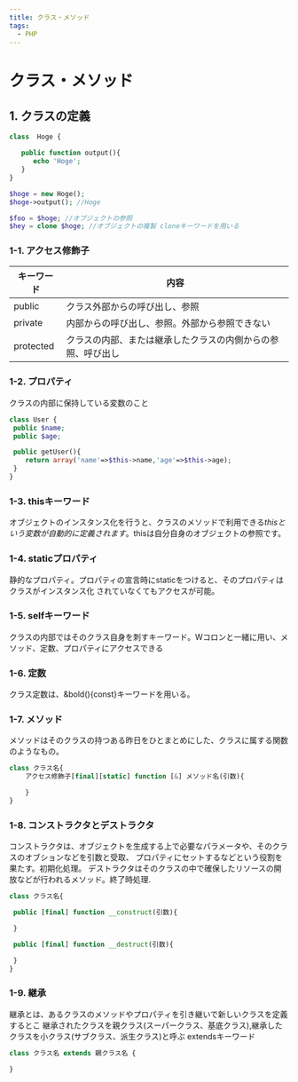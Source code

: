 ```yaml
---
title: クラス・メソッド
tags:
  - PHP
---
```


# クラス・メソッド

## 1. クラスの定義

```php
class  Hoge {

   public function output(){
      echo 'Hoge';
   }
}

$hoge = new Hoge();
$hoge->output(); //Hoge

$foo = $hoge; //オブジェクトの参照
$hey = clone $hoge; //オブジェクトの複製 cloneキーワードを用いる
```

### 1-1. アクセス修飾子

|キーワード|内容|
|--------|---|
|public|クラス外部からの呼び出し、参照|
|private|内部からの呼び出し、参照。外部から参照できない|
|protected|クラスの内部、または継承したクラスの内側からの参照、呼び出し|

### 1-2. プロパティ

クラスの内部に保持している変数のこと

```php
class User {
 public $name;
 public $age;

 public getUser(){
    return array('name'=>$this->name,'age'=>$this->age);
 }
}
```

### 1-3. thisキーワード

オブジェクトのインスタンス化を行うと、クラスのメソッドで利用できる$thisという変数が
自動的に定義されます。$thisは自分自身のオブジェクトの参照です。

### 1-4. staticプロパティ

静的なプロパティ。プロパティの宣言時にstaticをつけると、そのプロパティはクラスがインスタンス化
されていなくてもアクセスが可能。

### 1-5. selfキーワード
クラスの内部ではそのクラス自身を刺すキーワード。Wコロンと一緒に用い、メソッド、定数、プロパティにアクセスできる

### 1-6. 定数

クラス定数は、&bold(){const}キーワードを用いる。

### 1-7. メソッド

メソッドはそのクラスの持つある昨日をひとまとめにした、クラスに属する関数のようなもの。

```php
class クラス名{
    アクセス修飾子[final][static] function [&] メソッド名(引数){

    }
}
```

### 1-8. コンストラクタとデストラクタ

コンストラクタは、オブジェクトを生成する上で必要なパラメータや、そのクラスのオブションなどを引数と受取、
プロパティにセットするなどという役割を果たす。初期化処理。
デストラクタはそのクラスの中で確保したリソースの開放などが行われるメソッド。終了時処理.

```php
class クラス名{

 public [final] function __construct(引数){

 }

 public [final] function __destruct(引数){

 }
}
```

### 1-9. 継承

継承とは、あるクラスのメソッドやプロパティを引き継いで新しいクラスを定義するとこ
継承されたクラスを親クラス(スーパークラス、基底クラス),継承したクラスを小クラス(サブクラス、派生クラス)と呼ぶ
extendsキーワード

```php
class クラス名 extends 親クラス名 {

}
```
